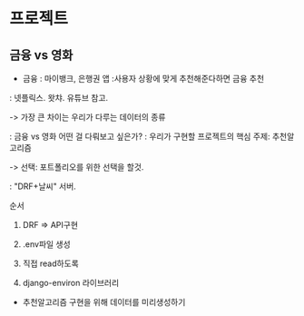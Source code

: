 # 프로젝트


## 금융 vs 영화

- 금융
  : 마이뱅크, 은행권 앱
:사용자 상황에 맞게 추천해준다하면 금융 추천

: 넷플릭스. 왓챠. 유튜브 참고.

-> 가장 큰 차이는
우리가 다루는 데이터의 종류

: 금융 vs 영화 어떤 걸 다뤄보고 싶은가?
: 우리가 구현할 프로젝트의 핵심 주제: 추천알고리즘

-> 선택: 포트폴리오를 위한 선택을 할것.



: "DRF+날씨" 서버.

순서
1. DRF => API구현

1.  .env파일 생성
  1. 직접 read하도록
  2. django-environ 라이브러리

- 추천알고리즘 구현을 위해 데이터를 미리생성하기